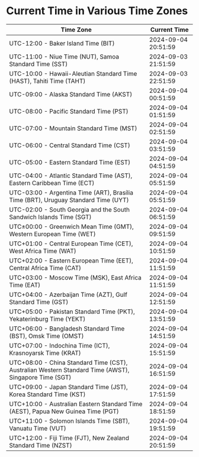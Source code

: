 # Current Time in Various Time Zones

| Time Zone | Current Time |
|-----------|--------------|
| UTC-12:00 - Baker Island Time (BIT) | 2024-09-04 20:51:59 |
| UTC-11:00 - Niue Time (NUT), Samoa Standard Time (SST) | 2024-09-03 21:51:59 |
| UTC-10:00 - Hawaii-Aleutian Standard Time (HAST), Tahiti Time (TAHT) | 2024-09-03 22:51:59 |
| UTC-09:00 - Alaska Standard Time (AKST) | 2024-09-04 00:51:59 |
| UTC-08:00 - Pacific Standard Time (PST) | 2024-09-04 01:51:59 |
| UTC-07:00 - Mountain Standard Time (MST) | 2024-09-04 02:51:59 |
| UTC-06:00 - Central Standard Time (CST) | 2024-09-04 03:51:59 |
| UTC-05:00 - Eastern Standard Time (EST) | 2024-09-04 04:51:59 |
| UTC-04:00 - Atlantic Standard Time (AST), Eastern Caribbean Time (ECT) | 2024-09-04 05:51:59 |
| UTC-03:00 - Argentina Time (ART), Brasília Time (BRT), Uruguay Standard Time (UYT) | 2024-09-04 05:51:59 |
| UTC-02:00 - South Georgia and the South Sandwich Islands Time (SGT) | 2024-09-04 06:51:59 |
| UTC±00:00 - Greenwich Mean Time (GMT), Western European Time (WET) | 2024-09-04 09:51:59 |
| UTC+01:00 - Central European Time (CET), West Africa Time (WAT) | 2024-09-04 10:51:59 |
| UTC+02:00 - Eastern European Time (EET), Central Africa Time (CAT) | 2024-09-04 11:51:59 |
| UTC+03:00 - Moscow Time (MSK), East Africa Time (EAT) | 2024-09-04 11:51:59 |
| UTC+04:00 - Azerbaijan Time (AZT), Gulf Standard Time (GST) | 2024-09-04 12:51:59 |
| UTC+05:00 - Pakistan Standard Time (PKT), Yekaterinburg Time (YEKT) | 2024-09-04 13:51:59 |
| UTC+06:00 - Bangladesh Standard Time (BST), Omsk Time (OMST) | 2024-09-04 14:51:59 |
| UTC+07:00 - Indochina Time (ICT), Krasnoyarsk Time (KRAT) | 2024-09-04 15:51:59 |
| UTC+08:00 - China Standard Time (CST), Australian Western Standard Time (AWST), Singapore Time (SGT) | 2024-09-04 16:51:59 |
| UTC+09:00 - Japan Standard Time (JST), Korea Standard Time (KST) | 2024-09-04 17:51:59 |
| UTC+10:00 - Australian Eastern Standard Time (AEST), Papua New Guinea Time (PGT) | 2024-09-04 18:51:59 |
| UTC+11:00 - Solomon Islands Time (SBT), Vanuatu Time (VUT) | 2024-09-04 19:51:59 |
| UTC+12:00 - Fiji Time (FJT), New Zealand Standard Time (NZST) | 2024-09-04 20:51:59 |
